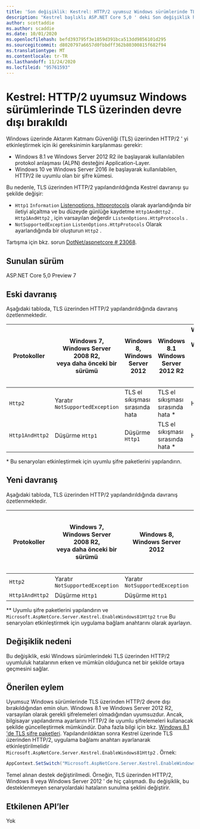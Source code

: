 ```yaml
---
title: 'Son değişiklik: Kestrel: HTTP/2 uyumsuz Windows sürümlerinde TLS üzerinden devre dışı bırakıldı'
description: "Kestrel başlıklı ASP.NET Core 5,0 ' deki Son değişiklik hakkında bilgi edinin: HTTP/2 uyumsuz Windows sürümlerinde TLS üzerinden devre dışı bırakıldı"
author: scottaddie
ms.author: scaddie
ms.date: 10/01/2020
ms.openlocfilehash: befd393795f3e1859d391bca513dd9856101d295
ms.sourcegitcommit: d8020797a6657d0fbbdff362b80300815f682f94
ms.translationtype: MT
ms.contentlocale: tr-TR
ms.lasthandoff: 11/24/2020
ms.locfileid: "95761593"
---
```

# <a name="kestrel-http2-disabled-over-tls-on-incompatible-windows-versions"></a>Kestrel: HTTP/2 uyumsuz Windows sürümlerinde TLS üzerinden devre dışı bırakıldı

Windows üzerinde Aktarım Katmanı Güvenliği (TLS) üzerinden HTTP/2 ' yi etkinleştirmek için iki gereksinimin karşılanması gerekir:

- Windows 8.1 ve Windows Server 2012 R2 ile başlayarak kullanılabilen protokol anlaşması (ALPN) desteğini Application-Layer.
- Windows 10 ve Windows Server 2016 ile başlayarak kullanılabilen, HTTP/2 ile uyumlu olan bir şifre kümesi.

Bu nedenle, TLS üzerinden HTTP/2 yapılandırıldığında Kestrel davranışı şu şekilde değişir:

- `Http1` `Information` [Listenoptions. httpprotocols](/dotnet/api/microsoft.aspnetcore.server.kestrel.core.httpprotocols) olarak ayarlandığında bir iletiyi alçaltma ve bu düzeyde günlüğe kaydetme `Http1AndHttp2` . `Http1AndHttp2` , için varsayılan değerdir `ListenOptions.HttpProtocols` .
- `NotSupportedException` `ListenOptions.HttpProtocols` Olarak ayarlandığında bir oluşturun `Http2` .

Tartışma için bkz. sorun [DotNet/aspnetcore # 23068](https://github.com/dotnet/aspnetcore/issues/23068).

## <a name="version-introduced"></a>Sunulan sürüm

ASP.NET Core 5,0 Preview 7

## <a name="old-behavior"></a>Eski davranış

Aşağıdaki tabloda, TLS üzerinden HTTP/2 yapılandırıldığında davranış özetlenmektedir.

| Protokoller | Windows 7,<br />Windows Server 2008 R2,<br />veya daha önceki bir sürümü | Windows 8,<br />Windows Server 2012 | Windows 8.1<br />Windows Server 2012 R2 | Windows 10,<br />Windows Server 2016,<br />veya daha yeni |
|---------------|-----------------------------------------------|--------------------------------|-------------------------------------|------------------------------------------|
| `Http2`         | Yaratır `NotSupportedException`                   | TLS el sıkışması sırasında hata     | TLS el sıkışması sırasında hata &ast;     | Hata yok |
| `Http1AndHttp2` | Düşürme `Http1`                    | Düşürme `Http1`     | TLS el sıkışması sırasında hata &ast;     | Hata yok |

&ast; Bu senaryoları etkinleştirmek için uyumlu şifre paketlerini yapılandırın.

## <a name="new-behavior"></a>Yeni davranış

Aşağıdaki tabloda, TLS üzerinden HTTP/2 yapılandırıldığında davranış özetlenmektedir.

| Protokoller | Windows 7,<br />Windows Server 2008 R2,<br />veya daha önceki bir sürümü | Windows 8,<br />Windows Server 2012 | Windows 8.1<br />Windows Server 2012 R2 | Windows 10,<br />Windows Server 2016,<br />veya daha yeni |
|---------------|-----------------------------------------------|--------------------------------|-------------------------------------|------------------------------------------|
| `Http2`         | Yaratır `NotSupportedException`                   | Yaratır `NotSupportedException`     | Throw `NotSupportedException`&ast;&ast;     | Hata yok |
| `Http1AndHttp2` | Düşürme `Http1`                    | Düşürme `Http1`     | `Http1`Düşürme&ast;&ast;     | Hata yok |

&ast;&ast; Uyumlu şifre paketlerini yapılandırın ve `Microsoft.AspNetCore.Server.Kestrel.EnableWindows81Http2` `true` Bu senaryoları etkinleştirmek için uygulama bağlam anahtarını olarak ayarlayın.

## <a name="reason-for-change"></a>Değişiklik nedeni

Bu değişiklik, eski Windows sürümlerindeki TLS üzerinden HTTP/2 uyumluluk hatalarının erken ve mümkün olduğunca net bir şekilde ortaya geçmesini sağlar.

## <a name="recommended-action"></a>Önerilen eylem

Uyumsuz Windows sürümlerinde TLS üzerinden HTTP/2 devre dışı bırakıldığından emin olun. Windows 8.1 ve Windows Server 2012 R2, varsayılan olarak gerekli şifrelemeleri olmadığından uyumsuzdur. Ancak, bilgisayar yapılandırma ayarlarını HTTP/2 ile uyumlu şifrelemeleri kullanacak şekilde güncelleştirmek mümkündür. Daha fazla bilgi için bkz. [Windows 8.1 'de TLS şifre paketleri](/windows/win32/secauthn/tls-cipher-suites-in-windows-8-1). Yapılandırıldıktan sonra Kestrel üzerinde TLS üzerinden HTTP/2, uygulama bağlamı anahtarı ayarlanarak etkinleştirilmelidir `Microsoft.AspNetCore.Server.Kestrel.EnableWindows81Http2` . Örnek:

```csharp
AppContext.SetSwitch("Microsoft.AspNetCore.Server.Kestrel.EnableWindows81Http2", true);
```

Temel alınan destek değiştirilmedi. Örneğin, TLS üzerinden HTTP/2, Windows 8 veya Windows Server 2012 ' de hiç çalışmadı. Bu değişiklik, bu desteklenmeyen senaryolardaki hataların sunulma şeklini değiştirir.

## <a name="affected-apis"></a>Etkilenen API’ler

Yok

<!--

### Category

ASP.NET Core

### Affected APIs

Not detectable via API analysis

-->
